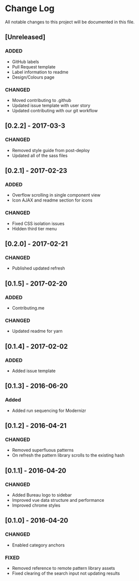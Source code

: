 # Change Log
All notable changes to this project will be documented in this file.

## [Unreleased]

### ADDED
- GitHub labels
- Pull Request template
- Label information to readme
- Design/Colours page

### CHANGED
- Moved contributing to .github
- Updated issue template with user story
- Updated contributing with our git workflow

## [0.2.2] - 2017-03-3

### CHANGED
- Removed style guide from post-deploy
- Updated all of the sass files

## [0.2.1] - 2017-02-23

### ADDED
- Overflow scrolling in single component view
- Icon AJAX and readme section for icons

### CHANGED
- Fixed CSS isolation issues
- Hidden third tier menu

## [0.2.0] - 2017-02-21

### CHANGED
- Published updated refresh

## [0.1.5] - 2017-02-20

### ADDED
- Contributing.me

### CHANGED
- Updated readme for yarn

## [0.1.4] - 2017-02-02

### ADDED
- Added issue template

## [0.1.3] - 2016-06-20

### Added
- Added run sequencing for Modernizr

## [0.1.2] - 2016-04-21

### CHANGED
- Removed superfluous patterns
- On refresh the pattern library scrolls to the existing hash

## [0.1.1] - 2016-04-20

### CHANGED
- Added Bureau logo to sidebar
- Improved vue data structure and performance
- Improved chrome styles

## [0.1.0] - 2016-04-20

### CHANGED
- Enabled category anchors

### FIXED
- Removed reference to remote pattern library assets
- Fixed clearing of the search input not updating results

